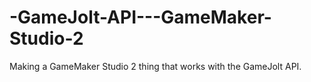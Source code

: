 # -GameJolt-API---GameMaker-Studio-2
Making a GameMaker Studio 2 thing that works with the GameJolt API.
